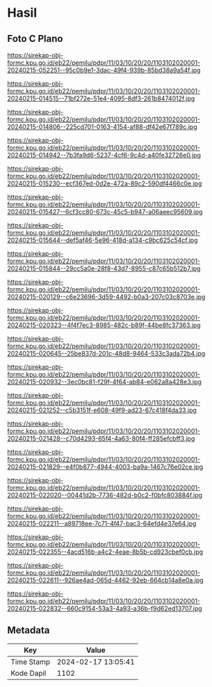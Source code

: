 # Hasil

## Foto C Plano

https://sirekap-obj-formc.kpu.go.id/eb22/pemilu/pdpr/11/03/10/20/20/1103102020001-20240215-052251--95c0b9e1-3dac-49f4-939b-85bd38a9a54f.jpg

https://sirekap-obj-formc.kpu.go.id/eb22/pemilu/pdpr/11/03/10/20/20/1103102020001-20240215-014515--71bf272e-51e4-4095-8df3-261b8474012f.jpg

https://sirekap-obj-formc.kpu.go.id/eb22/pemilu/pdpr/11/03/10/20/20/1103102020001-20240215-014806--225cd701-0163-4154-af88-df42e67f789c.jpg

https://sirekap-obj-formc.kpu.go.id/eb22/pemilu/pdpr/11/03/10/20/20/1103102020001-20240215-014942--7b3fa9d6-5237-4cf6-9c4d-a40fe32726e0.jpg

https://sirekap-obj-formc.kpu.go.id/eb22/pemilu/pdpr/11/03/10/20/20/1103102020001-20240215-015230--ecf367ed-0d2e-472a-89c2-590df4466c0e.jpg

https://sirekap-obj-formc.kpu.go.id/eb22/pemilu/pdpr/11/03/10/20/20/1103102020001-20240215-015427--6cf3cc80-673c-45c5-b947-a06aeec95609.jpg

https://sirekap-obj-formc.kpu.go.id/eb22/pemilu/pdpr/11/03/10/20/20/1103102020001-20240215-015644--def5af46-5e96-418d-a134-c9bc625c54cf.jpg

https://sirekap-obj-formc.kpu.go.id/eb22/pemilu/pdpr/11/03/10/20/20/1103102020001-20240215-015844--29cc5a0e-28f8-43d7-8955-c87c65b512b7.jpg

https://sirekap-obj-formc.kpu.go.id/eb22/pemilu/pdpr/11/03/10/20/20/1103102020001-20240215-020129--c6e23696-3d59-4492-b0a3-207c03c8703e.jpg

https://sirekap-obj-formc.kpu.go.id/eb22/pemilu/pdpr/11/03/10/20/20/1103102020001-20240215-020323--4f4f7ec3-8985-482c-b89f-44be8fc37363.jpg

https://sirekap-obj-formc.kpu.go.id/eb22/pemilu/pdpr/11/03/10/20/20/1103102020001-20240215-020645--25be837d-201c-48d8-9464-533c3ada72b4.jpg

https://sirekap-obj-formc.kpu.go.id/eb22/pemilu/pdpr/11/03/10/20/20/1103102020001-20240215-020932--3ec0bc81-f29f-4f64-ab84-e062a8a428e3.jpg

https://sirekap-obj-formc.kpu.go.id/eb22/pemilu/pdpr/11/03/10/20/20/1103102020001-20240215-021252--c5b3151f-e608-49f9-ad23-67c418f4da33.jpg

https://sirekap-obj-formc.kpu.go.id/eb22/pemilu/pdpr/11/03/10/20/20/1103102020001-20240215-021428--c70d4293-65f4-4a63-80f4-ff285efcbff3.jpg

https://sirekap-obj-formc.kpu.go.id/eb22/pemilu/pdpr/11/03/10/20/20/1103102020001-20240215-021829--e4f0b877-4944-4003-ba9a-1467c76e02ce.jpg

https://sirekap-obj-formc.kpu.go.id/eb22/pemilu/pdpr/11/03/10/20/20/1103102020001-20240215-022020--00441d2b-7736-482d-b0c2-f0bfc803884f.jpg

https://sirekap-obj-formc.kpu.go.id/eb22/pemilu/pdpr/11/03/10/20/20/1103102020001-20240215-022211--a89718ee-7c71-4f47-bac3-64efd4e37e64.jpg

https://sirekap-obj-formc.kpu.go.id/eb22/pemilu/pdpr/11/03/10/20/20/1103102020001-20240215-022355--4acd516b-a4c2-4eae-8b5b-cd923cbef0cb.jpg

https://sirekap-obj-formc.kpu.go.id/eb22/pemilu/pdpr/11/03/10/20/20/1103102020001-20240215-022611--926ae4ad-065d-4462-92eb-664cb14a8e0a.jpg

https://sirekap-obj-formc.kpu.go.id/eb22/pemilu/pdpr/11/03/10/20/20/1103102020001-20240215-022832--660c9154-53a3-4a93-a36b-f9d62ed13707.jpg


## Metadata

| Key        | Value               |
| ---------- | ------------------- |
| Time Stamp | 2024-02-17 13:05:41 |
| Kode Dapil | 1102                |



